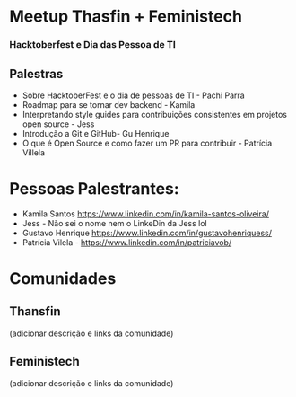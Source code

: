 # Meetup Thasfin + Feministech 
### Hacktoberfest e Dia das Pessoa de TI

## Palestras
- Sobre HacktoberFest e o dia de pessoas de TI - Pachi Parra
- Roadmap para se tornar dev backend - Kamila
- Interpretando style guides para contribuições consistentes em projetos open source - Jess
- Introdução a Git e GitHub- Gu Henrique
- O que é Open Source e como fazer um PR para contribuir - Patrícia Villela

# Pessoas Palestrantes:
- Kamila Santos https://www.linkedin.com/in/kamila-santos-oliveira/
- Jess - Não sei o nome nem o LinkeDin da Jess lol
- Gustavo Henrique https://www.linkedin.com/in/gustavohenriquess/
- Patrícia Vilela - https://www.linkedin.com/in/patriciavob/

# Comunidades
## Thansfin
(adicionar descrição e links da comunidade)

## Feministech
(adicionar descrição e links da comunidade)
